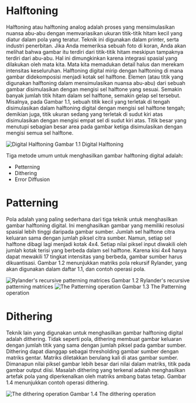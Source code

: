 Halftoning
===============

Halftoning atau halftoning analog adalah proses yang mensimulasikan nuansa abu-abu dengan memvariasikan ukuran titik-titik hitam kecil yang diatur dalam pola yang teratur. Teknik ini digunakan dalam printer, serta industri penerbitan. Jika Anda memeriksa sebuah foto di koran, Anda akan melihat bahwa gambar itu terdiri dari titik-titik hitam meskipun tampaknya terdiri dari abu-abu. Hal ini dimungkinkan karena integrasi spasial yang dilakukan oleh mata kita. Mata kita memadukan detail halus dan merekam intensitas keseluruhan. Halftoning digital mirip dengan halftoning di mana gambar didekomposisi menjadi kotak sel halftone. Elemen (atau titik yang digunakan halftoning dalam mensimulasikan nuansa abu-abu) dari sebuah gambar disimulasikan dengan mengisi sel halftone yang sesuai. Semakin banyak jumlah titik hitam dalam sel halftone, semakin gelap sel tersebut. Misalnya, pada Gambar 1.1, sebuah titik kecil yang terletak di tengah disimulasikan dalam halftoning digital dengan mengisi sel halftone tengah; demikian juga, titik ukuran sedang yang terletak di sudut kiri atas disimulasikan dengan mengisi empat sel di sudut kiri atas. Titik besar yang menutupi sebagian besar area pada gambar ketiga disimulasikan dengan mengisi semua sel halftone.

![Digital Halftoning](https://user-images.githubusercontent.com/112601193/192878147-995d1e16-e433-4743-afcb-d13917a87a42.jpeg)
Gambar 1.1 Digital Halftoning 

Tiga metode umum untuk menghasilkan gambar halftoning digital adalah:
- Petterning
- Dithering
- Error Diffusion

Patterning
===============
Pola adalah yang paling sederhana dari tiga teknik untuk menghasilkan gambar halftoning digital. Ini menghasilkan gambar yang memiliki resolusi spasial lebih tinggi daripada gambar sumber. Jumlah sel halftone citra keluaran sama dengan jumlah piksel citra sumber. Namun, setiap sel halftone dibagi lagi menjadi kotak 4x4. Setiap nilai piksel input diwakili oleh jumlah kotak terisi yang berbeda dalam sel halftone. Karena kisi 4x4 hanya dapat mewakili 17 tingkat intensitas yang berbeda, gambar sumber harus dikuantisasi. Gambar 1.2 menunjukkan matriks pola rekursif Rylander, yang akan digunakan dalam daftar 1.1, dan contoh operasi pola.

![Rylander's recursive patterning matrices](https://user-images.githubusercontent.com/112601193/192879921-4767cfc8-27a5-4918-988f-7f516381b5b6.jpeg)
Gambar 1.2 Rylander's recursive patterning matrices 
![The Patterning operation](https://user-images.githubusercontent.com/112601193/192880659-28a63569-21a9-4079-aeaa-68e84f94cc63.jpeg)
Gambar 1.3 The Patterning operation

Dithering
===============
Teknik lain yang digunakan untuk menghasilkan gambar halftoning digital adalah dithering. Tidak seperti pola, dithering membuat gambar keluaran dengan jumlah titik yang sama dengan jumlah piksel pada gambar sumber. Dithering dapat dianggap sebagai thresholding gambar sumber dengan matriks gentar. Matriks diletakkan berulang kali di atas gambar sumber. Dimanapun nilai piksel gambar lebih besar dari nilai dalam matriks, titik pada gambar output diisi. Masalah dithering yang terkenal adalah menghasilkan artefak pola yang diperkenalkan oleh matriks ambang batas tetap. Gambar 1.4 menunjukkan contoh operasi dithering.

![The dithering operation](https://user-images.githubusercontent.com/112601193/192881300-e81abd99-47b9-45f5-838f-00b7e9e6b1cc.jpeg)
Gambar 1.4 The dithering operation
